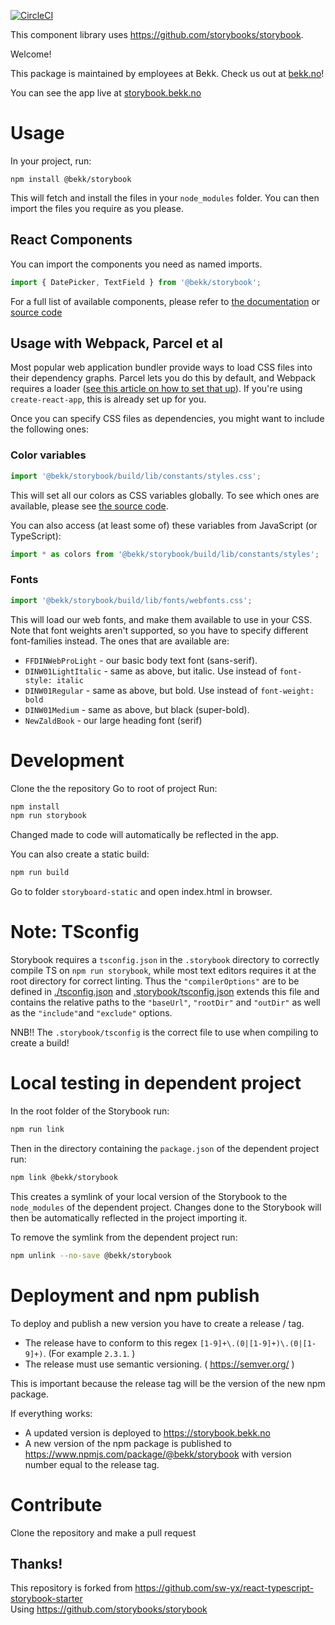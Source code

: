 [![CircleCI](https://circleci.com/gh/bekk/storybook/tree/master.svg?style=svg)](https://circleci.com/gh/bekk/storybook/tree/master)

This component library uses https://github.com/storybooks/storybook.

Welcome!

This package is maintained by employees at Bekk.
Check us out at [bekk.no](https://bekk.no)!

You can see the app live at [storybook.bekk.no](http://storybook.bekk.no)

# Usage

In your project, run:

```
npm install @bekk/storybook
```

This will fetch and install the files in your `node_modules` folder. You can then import the files you require as you please.

## React Components

You can import the components you need as named imports.

```js
import { DatePicker, TextField } from '@bekk/storybook';
```

For a full list of available components, please refer to [the documentation](http://storybook.bekk.no) or [source code](https://github.com/bekk/storybook/blob/master/src/index.tsx)

## Usage with Webpack, Parcel et al

Most popular web application bundler provide ways to load CSS files into their dependency graphs. Parcel lets you do this by default, and Webpack requires a loader ([see this article on how to set that up](https://medium.com/a-beginners-guide-for-webpack-2/webpack-loaders-css-and-sass-2cc0079b5b3a)). If you're using `create-react-app`, this is already set up for you.

Once you can specify CSS files as dependencies, you might want to include the following ones:

### Color variables

```js
import '@bekk/storybook/build/lib/constants/styles.css';
```

This will set all our colors as CSS variables globally. To see which ones are available, please see [the source code](https://github.com/bekk/storybook/blob/master/src/constants/styles.css).

You can also access (at least some of) these variables from JavaScript (or TypeScript):

```js
import * as colors from '@bekk/storybook/build/lib/constants/styles';
```

### Fonts

```js
import '@bekk/storybook/build/lib/fonts/webfonts.css';
```

This will load our web fonts, and make them available to use in your CSS. Note that font weights aren't supported, so you have to specify different font-families instead. The ones that are available are:

- `FFDINWebProLight` - our basic body text font (sans-serif).
- `DINW01LightItalic` - same as above, but italic. Use instead of `font-style: italic`
- `DINW01Regular` - same as above, but bold. Use instead of `font-weight: bold`
- `DINW01Medium` - same as above, but black (super-bold).
- `NewZaldBook` - our large heading font (serif)

# Development

Clone the the repository
Go to root of project
Run:

```bash
npm install
npm run storybook
```

Changed made to code will automatically be reflected in the app.

You can also create a static build:

```bash
npm run build
```

Go to folder `storyboard-static` and open index.html in browser.

# Note: TSconfig

Storybook requires a `tsconfig.json` in the `.storybook` directory to correctly compile TS on `npm run storybook`, while most text editors requires it at the root directory for correct linting. Thus the `"compilerOptions"` are to be defined in [./tsconfig.json](./tsconfig.json) and [.storybook/tsconfig.json](.storybook/tsconfig.json) extends this file and contains the relative paths to the `"baseUrl"`, `"rootDir"` and `"outDir"` as well as the `"include"`and `"exclude"` options.

NNB!! The `.storybook/tsconfig` is the correct file to use when compiling to create a build!

# Local testing in dependent project

In the root folder of the Storybook run:

```bash
npm run link
```

Then in the directory containing the `package.json` of the dependent project run:

```bash
npm link @bekk/storybook
```

This creates a symlink of your local version of the Storybook to the `node_modules` of the dependent project. Changes done to the Storybook will then be automatically reflected in the project importing it.

To remove the symlink from the dependent project run:

```bash
npm unlink --no-save @bekk/storybook
```

# Deployment and npm publish

To deploy and publish a new version you have to create a release / tag.

- The release have to conform to this regex `[1-9]+\.(0|[1-9]+)\.(0|[1-9]+)`. (For example `2.3.1`.
  )
- The release must use semantic versioning. ( https://semver.org/ )

This is important because the release tag will be the version of the new npm package.

If everything works:

- A updated version is deployed to https://storybook.bekk.no
- A new version of the npm package is published to https://www.npmjs.com/package/@bekk/storybook with version number equal to the release tag.

# Contribute

Clone the repository and make a pull request

## Thanks!

This repository is forked from https://github.com/sw-yx/react-typescript-storybook-starter  
Using https://github.com/storybooks/storybook
